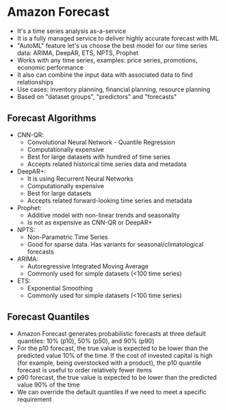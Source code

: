 # Amazon Forecast

- It's a time series analysis as-a-service
- It is a fully managed service to deliver highly accurate forecast with ML
- "AutoML" feature let's us choose the best model for our time series data: ARIMA, DeepAR, ETS, NPTS, Prophet
- Works with any time series, examples: price series, promotions, economic performance
- It also can combine the input data with associated data to find relationships
- Use cases: inventory planning, financial planning, resource planning
- Based on "dataset groups", "predictors" and "forecasts"

## Forecast Algorithms

- CNN-QR:
    - Convolutional Neural Network - Quantile Regression
    - Computationally expensive
    - Best for large datasets with hundred of time series
    - Accepts related historical time series data and metadata
- DeepAR+:
    - It is using Recurrent Neural Networks
    - Computationally expensive
    - Best for large datasets
    - Accepts related forward-looking time series and metadata
- Prophet:
    - Additive model with non-linear trends and seasonality
    - Is not as expensive as CNN-QR or DeepAR+
- NPTS:
    - Non-Parametric Time Series
    - Good for sparse data. Has variants for seasonal/climatological forecasts
- ARIMA:
    - Autoregressive Integrated Moving Average
    - Commonly used for simple datasets (<100 time series)
- ETS:
    - Exponential Smoothing
    - Commonly used for simple datasets (<100 time series)

## Forecast Quantiles

- Amazon Forecast generates probabilistic forecasts at three default quantiles: 10% (p10), 50% (p50), and 90% (p90)
- For the p10 forecast, the true value is expected to be lower than the predicted value 10% of the time. If the cost of invested capital is high (for example, being overstocked with a product), the p10 quantile forecast is useful to order relatively fewer items
- p90 forecast, the true value is expected to be lower than the predicted value 90% of the time
- We can override the default quantiles if we need to meet a specific requirement